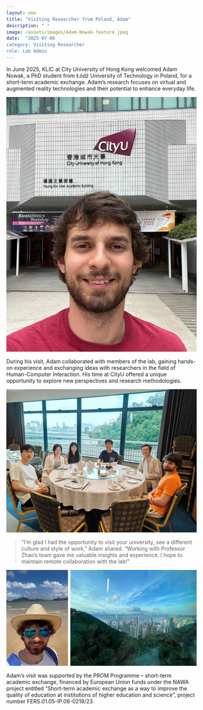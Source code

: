 ```yaml
---
layout: new
title: "Visiting Researcher from Poland, Adam"
description: " "
image: /assets/images/Adam-Nowak-feature.jpeg
date:  "2025-07-06
category: Visiting Researcher
role: Lab Admin
---
```

In June 2025, KLIC at City University of Hong Kong welcomed Adam Nowak, a PhD student from Łódź University of Technology in Poland, for a short-term academic exchange. Adam’s research focuses on virtual and augmented reality technologies and their potential to enhance everyday life.

![-](/assets/images/Adam-Nowak.jpeg "-")

During his visit, Adam collaborated with members of the lab, gaining hands-on experience and exchanging ideas with researchers in the field of Human-Computer Interaction. His time at CityU offered a unique opportunity to explore new perspectives and research methodologies.

![-](/assets/images/Adam-with-KLIC-members.jpeg "-")

> "I’m glad I had the opportunity to visit your university, see a different culture and style of work,” Adam shared. “Working with Professor Zhao’s team gave me valuable insights and experience. I hope to maintain remote collaboration with the lab!"

![-](/assets/images/Adam-visit.jpg "-")

Adam’s visit was supported by the PROM Programme – short-term academic exchange, financed by European Union funds under the NAWA project entitled “Short-term academic exchange as a way to improve the quality of education at institutions of higher education and science”, project number FERS.01.05-IP.08-0218/23.
